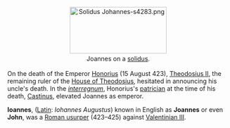 <div class="photo" colspan="2" style="text-align: center; margin: 25px 0 10px;"><a class="image" href="https://en.wikipedia.org/wiki/File:Solidus_Johannes-s4283.png"><img alt="Solidus Johannes-s4283.png" data-file-height="165" data-file-width="341" decoding="async" height="106" src="https://upload.wikimedia.org/wikipedia/commons/thumb/8/83/Solidus_Johannes-s4283.png/220px-Solidus_Johannes-s4283.png" srcset="https://upload.wikimedia.org/wikipedia/commons/thumb/8/83/Solidus_Johannes-s4283.png/330px-Solidus_Johannes-s4283.png 1.5x, //upload.wikimedia.org/wikipedia/commons/8/83/Solidus_Johannes-s4283.png 2x" width="220"/></a><div style="line-height:normal;padding-bottom:0.2em;padding-top:0.2em;">Joannes on a <a href="https://en.wikipedia.org/wiki/Solidus_(coin)" title="Solidus (coin)">solidus</a>.</div></div>

[comment]: # 'breakpoint'
<p>On the death of the Emperor <a href="https://en.wikipedia.org/wiki/Honorius_(emperor)" title="Honorius (emperor)">Honorius</a> (15 August 423), <a href="https://en.wikipedia.org/wiki/Theodosius_II" title="Theodosius II">Theodosius II</a>, the remaining ruler of the <a class="mw-redirect" href="https://en.wikipedia.org/wiki/House_of_Theodosius" title="House of Theodosius">House of Theodosius</a>, hesitated in announcing his uncle's death. In the <i><a href="https://en.wikipedia.org/wiki/Interregnum" title="Interregnum">interregnum</a></i>, Honorius's <a href="https://en.wikipedia.org/wiki/Patrician_(ancient_Rome)" title="Patrician (ancient Rome)">patrician</a> at the time of his death, <a href="https://en.wikipedia.org/wiki/Castinus" title="Castinus">Castinus</a>, elevated Joannes as emperor.
</p><p><b>Ioannes</b>, (<a href="https://en.wikipedia.org/wiki/Latin" title="Latin">Latin</a>: <i>Iohannes Augustus</i>) known in English as <b>Joannes</b> or even <b>John</b>, was a <a href="https://en.wikipedia.org/wiki/Roman_usurper" title="Roman usurper">Roman usurper</a> (423–425) against <a href="https://en.wikipedia.org/wiki/Valentinian_III" title="Valentinian III">Valentinian III</a>.
</p>